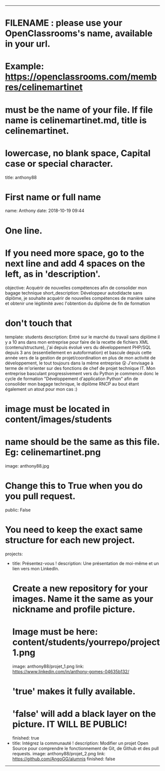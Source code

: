 ---

# FILENAME : please use your OpenClassrooms's name, available in your url.
# Example: https://openclassrooms.com/membres/celinemartinet
# must be the name of your file. If file name is celinemartinet.md, title is celinemartinet.
# lowercase, no blank space, Capital case or special character.
title: anthony88

# First name or full name
name: Anthony
date: 2018-10-19 09:44

# One line.
# If you need more space, go to the next line and add 4 spaces on the left, as in 'description'.
objective: Acquérir de nouvelles compétences afin de consolider mon bagage technique
short_description: Développeur autodidacte sans diplôme, je souhaite acquérir de nouvelles compétences de manière saine et obtenir une légitimité avec l'obtention du diplôme de fin de formation

# don't touch that
template: students
description:
    Entré sur le marché du travail sans diplôme il y a 10 ans dans mon entreprise pour faire de la recette de fichiers XML (contenu/structure), j'ai depuis évolué vers du développement PHP/SQL depuis 3 ans (essentiellement en autoformation) et bascule depuis cette année vers de la gestion de projet/coordination en plus de mon activité de développement, le tout toujours dans la même entreprise 😲
    J'envisage à terme de m'orienter sur des fonctions de chef de projet technique IT.
    Mon entreprise basculant progressivement vers du Python je commence donc le cycle de formation "Développement d'application Python" afin de consolider mon bagage technique, le diplôme RNCP au bout étant également un atout pour mon cas :)

# image must be located in content/images/students
# name should be the same as this file. Eg: celinemartinet.png
image: anthony88.jpg

# Change this to True when you do you pull request.
public: False

# You need to keep the exact same structure for each new project.
projects:
  - title: Présentez-vous !
    description: Une présentation de moi-même et un lien vers mon LinkedIn.
    # Create a new repository for your images. Name it the same as your nickname and profile picture.
    # Image must be here: content/students/yourrepo/project1.png
    image: anthony88/projet_1.png
    link: https://www.linkedin.com/in/anthony-gomes-04635b132/
    # 'true' makes it fully available.
    # 'false' will add a black layer on the picture. IT WILL BE PUBLIC!
    finished: true
  - title: Intégrez la communauté !
    description: Modifier un projet Open Source pour comprendre le fonctionnement de Git, de Github et des pull requests. 
    image: anthony88/projet_2.png
    link: https://github.com/AngoGG/alumnis
    finished: false
---